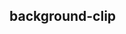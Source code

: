 ## background-clip


<!-- CSSJSON.background-clip.description -->

<!-- CSSJSON.background-clip.syntax -->

<!-- CSSJSON.background-clip.values -->

<!-- CSSJSON.background-clip.compatibility -->

<!-- CSSJSON.background-clip.reference -->